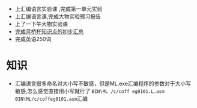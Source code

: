 - 上汇编语言实验课 ,完成第一单元实验
- 上汇编语言课,完成大物实验预习报告
- 上了一下午大物实验课
- [完成蓝桥杯知识点的初步汇总](https://www.konglb.top/2025/03/24/%E8%93%9D%E6%A1%A5%E6%9D%AF%E5%9F%BA%E7%A1%80%E7%9F%A5%E8%AF%86%E6%80%BB%E7%BB%93/)
- 完成英语250词



# 知识
- 汇编语言很多命名对大小写不敏感，但是ML.exe汇编程序的参数对于大小写敏感,怎么感觉直接用小写就行了
`BIN\ML /c/coff eg0101.L.asm`
`BIN\ML/c/coffeg0101.asm`汇编
